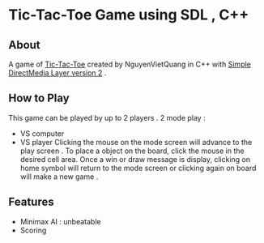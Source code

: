 # Tic-Tac-Toe Game using SDL , C++

## About 
A game of [Tic-Tac-Toe](https://en.wikipedia.org/wiki/Tic-tac-toe) created by NguyenVietQuang in C++ with [Simple DirectMedia Layer version 2](https://www.libsdl.org/) .

## How to Play
This game can be played by up to 2 players . 
2 mode play : 
- VS computer 
- VS player 
Clicking the mouse on the mode screen will advance to the play screen . To place a object on the board, click the mouse in the desired cell area. Once a win or draw message is display, clicking on home symbol will return to the mode screen or clicking again on board will make a new game .

## Features 
- Minimax AI : unbeatable 
- Scoring 
